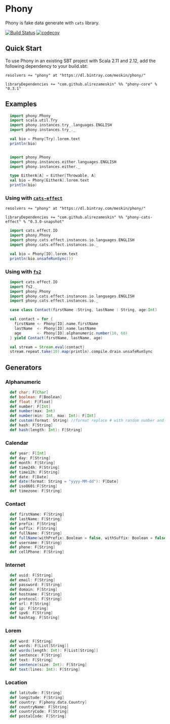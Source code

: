 Phony
==========

Phony is fake data generate with `cats` library.

[![Build Status](https://travis-ci.com/alirezameskin/phony.svg?branch=master)](https://travis-ci.com/alirezameskin/phony)
[![codecov](https://codecov.io/gh/alirezameskin/phony/branch/master/graph/badge.svg)](https://codecov.io/gh/alirezameskin/phony)


## Quick Start

To use Phony in an existing SBT project with Scala 2.11 and 2.12, add the following dependency to your build.sbt:

```sbtshell
resolvers += "phony" at "https://dl.bintray.com/meskin/phony/"

libraryDependencies += "com.github.alirezameskin" %% "phony-core" % "0.3.1"
```

## Examples

```scala
  import phony.Phony
  import scala.util.Try
  import phony.instances.try_.languages.ENGLISH
  import phony.instances.try_._

  val bio = Phony[Try].lorem.text
  println(bio)
```

```scala

  import phony.Phony
  import phony.instances.either.languages.ENGLISH
  import phony.instances.either._

  type EitherA[A] = Either[Throwable, A]
  val bio = Phony[EitherA].lorem.text
  println(bio)
```

### Using with [`cats-effect`](https://typelevel.org/cats-effect/)

```sbtshell
resolvers += "phony" at "https://dl.bintray.com/meskin/phony/"

libraryDependencies += "com.github.alirezameskin" %% "phony-cats-effect" % "0.3.0-snapshot"
```

```scala
  import cats.effect.IO
  import phony.Phony
  import phony.cats.effect.instances.io.languages.ENGLISH
  import phony.cats.effect.instances.io._

  val bio = Phony[IO].lorem.text
  println(bio.unsafeRunSync())
```

### Using with [`fs2`](https://fs2.io/)

```scala
  import cats.effect.IO
  import fs2._
  import phony.Phony
  import phony.cats.effect.instances.io.languages.ENGLISH
  import phony.cats.effect.instances.io._

  case class Contact(firstName :String, lastName : String, age:Int)

  val contact = for {
    firstName <- Phony[IO].name.firstName
    lastName  <- Phony[IO].name.lastName
    age       <- Phony[IO].alphanumeric.number(18, 68)
  } yield Contact(firstName, lastName, age)

  val stream = Stream.eval(contact)
  stream.repeat.take(10).map(println).compile.drain.unsafeRunSync
```

## Generators

### Alphanumeric

```scala
  def char: F[Char]
  def boolean: F[Boolean]
  def float: F[Float]
  def number: F[Int]
  def number(max: Int)
  def number(min: Int, max: Int): F[Int]
  def custom(format: String) //format replace # with random number and replace ? with random character
  def hash: F[String]
  def hash(length: Int): F[String]
```

### Calendar 

```scala
  def year: F[Int]
  def day: F[String]
  def month: F[String]
  def time24h: F[String]
  def time12h: F[String]
  def date: F[Date]
  def date(format: String = "yyyy-MM-dd"): F[Date]
  def iso8601:F[String]
  def timezone: F[String]
```  

### Contact 

```scala
  def firstName: F[String]
  def lastName: F[String]
  def prefix: F[String]
  def suffix: F[String]
  def fullName: F[String]
  def fullName(withPrefix: Boolean = false, withSuffix: Boolean = false): F[String]
  def username: F[String]
  def phone: F[String]
  def cellPhone: F[String]
```

### Internet

```scala
  def uuid: F[String]
  def email: F[String]
  def password: F[String]
  def domain: F[String]
  def hostname: F[String]
  def protocol: F[String]
  def url: F[String]
  def ip: F[String]
  def ipv6: F[String]
  def hashtag: F[String]
```

### Lorem

```scala
  def word: F[String]
  def words: F[List[String]]
  def words(length: Int): F[List[String]]
  def sentence: F[String]
  def text: F[String]
  def sentence(size: Int): F[String]
  def text(lines: Int): F[String]
```


### Location

```scala
  def latitude: F[String]
  def longitude: F[String]
  def country: F[phony.data.Country]
  def countryName: F[String]
  def countryCode: F[String]
  def postalCode: F[String]
```

